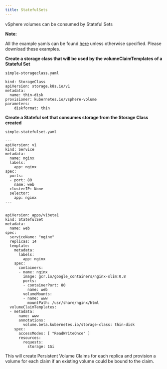 ```yaml
---
title: StatefulSets
---
```


vSphere volumes can be consumed by Stateful Sets

**Note:**

All the example yamls can be found [here](https://github.com/kubernetes/kubernetes/tree/master/examples/volumes/vsphere) unless otherwise specified. Please download these examples.

**Create a storage class that will be used by the volumeClaimTemplates of a Stateful Set**

```
simple-storageclass.yaml

kind: StorageClass
apiVersion: storage.k8s.io/v1
metadata:
  name: thin-disk
provisioner: kubernetes.io/vsphere-volume
parameters:
    diskformat: thin
```

**Create a Stateful set that consumes storage from the Storage Class created**

```
simple-statefulset.yaml

---
apiVersion: v1
kind: Service
metadata:
  name: nginx
  labels:
    app: nginx
spec:
  ports:
  - port: 80
    name: web
  clusterIP: None
  selector:
    app: nginx
---


apiVersion: apps/v1beta1
kind: StatefulSet
metadata:
  name: web
spec:
  serviceName: "nginx"
  replicas: 14
  template:
    metadata:
      labels:
        app: nginx
    spec:
      containers:
      - name: nginx
        image: gcr.io/google_containers/nginx-slim:0.8
        ports:
        - containerPort: 80
          name: web
        volumeMounts:
        - name: www
          mountPath: /usr/share/nginx/html
  volumeClaimTemplates:
  - metadata:
      name: www
      annotations:
        volume.beta.kubernetes.io/storage-class: thin-disk
    spec:
      accessModes: [ "ReadWriteOnce" ]
      resources:
        requests:
          storage: 1Gi
```

This will create Persistent Volume Claims for each replica and provision a volume for each claim if an existing volume could be bound to the claim.
